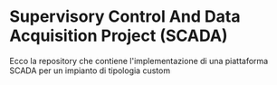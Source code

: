 # Supervisory Control And Data Acquisition Project (SCADA)

Ecco la repository che contiene l'implementazione di una piattaforma SCADA per un impianto  di tipologia custom
